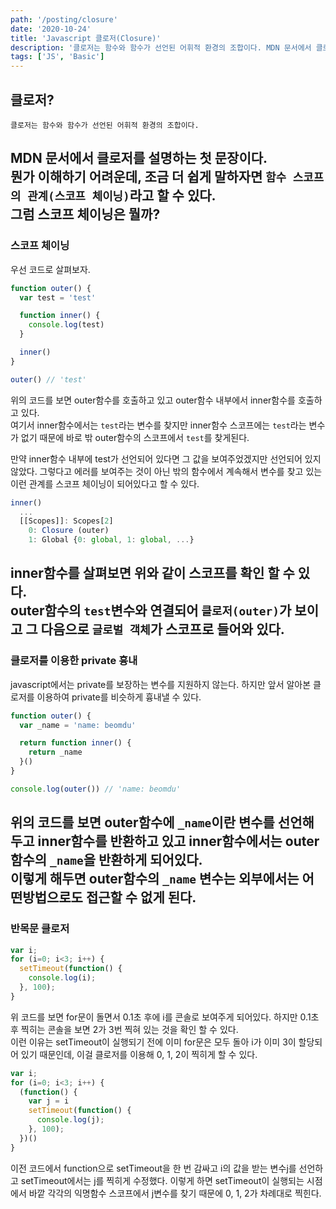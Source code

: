 ```yaml
---
path: '/posting/closure'
date: '2020-10-24'
title: 'Javascript 클로저(Closure)'
description: '클로저는 함수와 함수가 선언된 어휘적 환경의 조합이다. MDN 문서에서 클로저를 설명하는 첫 문장이다. 뭔가 이해하기 어려운데, 조금 더 쉽게 말하자면 `함수 스코프의 관계(스코프 체이닝)`라고 할 수 있다.'
tags: ['JS', 'Basic']
---
```

## 클로저?
``` mdn
클로저는 함수와 함수가 선언된 어휘적 환경의 조합이다.
```
MDN 문서에서 클로저를 설명하는 첫 문장이다.
<br>
뭔가 이해하기 어려운데, 조금 더 쉽게 말하자면 `함수 스코프의 관계(스코프 체이닝)`라고 할 수 있다.
<br>
그럼 스코프 체이닝은 뭘까?
---
### 스코프 체이닝
우선 코드로 살펴보자.

```js
function outer() {
  var test = 'test'

  function inner() {
    console.log(test)
  }

  inner()
}

outer() // 'test'
```
위의 코드를 보면 outer함수를 호출하고 있고 outer함수 내부에서 inner함수를 호출하고 있다.
<br>
여기서 inner함수에서는 `test`라는 변수를 찾지만 inner함수 스코프에는 `test`라는 변수가 없기 때문에 바로 밖 outer함수의 스코프에서 `test`를 찾게된다.

만약 inner함수 내부에 test가 선언되어 있다면 그 값을 보여주었겠지만 선언되어 있지 않았다. 그렇다고 에러를 보여주는 것이 아닌 밖의 함수에서 계속해서 변수를 찾고 있는 이런 관계를 스코프 체이닝이 되어있다고 할 수 있다.

```js
inner()
  ...
  [[Scopes]]: Scopes[2]
    0: Closure (outer)
    1: Global {0: global, 1: global, ...}
```
inner함수를 살펴보면 위와 같이 스코프를 확인 할 수 있다.
<br>
outer함수의 `test`변수와 연결되어 `클로저(outer)`가 보이고 그 다음으로 `글로벌 객체`가 스코프로 들어와 있다.
---
### 클로저를 이용한 private 흉내
javascript에서는 private를 보장하는 변수를 지원하지 않는다.
하지만 앞서 알아본 클로저를 이용하여 private를 비슷하게 흉내낼 수 있다.

```js
function outer() {
  var _name = 'name: beomdu'

  return function inner() {
    return _name
  }()
}

console.log(outer()) // 'name: beomdu'
```
위의 코드를 보면 outer함수에 `_name`이란 변수를 선언해두고 inner함수를 반환하고 있고 inner함수에서는 outer함수의 `_name`을 반환하게 되어있다.
<br>
이렇게 해두면 outer함수의 `_name` 변수는 외부에서는 어떤방법으로도 접근할 수 없게 된다.
---
### 반목문 클로저
```js
var i;
for (i=0; i<3; i++) {
  setTimeout(function() {
    console.log(i);
  }, 100);
}
```
위 코드를 보면 for문이 돌면서 0.1초 후에 i를 콘솔로 보여주게 되어있다.
하지만 0.1초 후 찍히는 콘솔을 보면 2가 3번 찍혀 있는 것을 확인 할 수 있다.
<br>
이런 이유는 setTimeout이 실행되기 전에 이미 for문은 모두 돌아 i가 이미 3이 할당되어 있기 때문인데, 이걸 클로저를 이용해 0, 1, 2이 찍히게 할 수 있다.

```js
var i;
for (i=0; i<3; i++) {
  (function() {
    var j = i
    setTimeout(function() {
      console.log(j);
    }, 100);
  })()
}
```
이전 코드에서 function으로 setTimeout을 한 번 감싸고 i의 값을 받는 변수j를 선언하고 setTimeout에서는 j를 찍히게 수정했다.
이렇게 하면 setTimeout이 실행되는 시점에서 바깥 각각의 익명함수 스코프에서 j변수를 찾기 때문에 0, 1, 2가 차례대로 찍힌다.